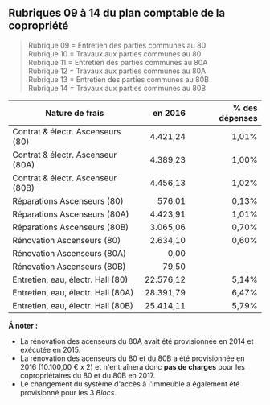 ## Rubriques 09 à 14 du plan comptable de la copropriété 

> Rubrique 09 = Entretien des parties communes au 80  
> Rubrique 10 = Travaux aux parties communes au 80  
> Rubrique 11 = Entretien des parties communes au 80A  
> Rubrique 12 = Travaux aux parties communes au 80A  
> Rubrique 13 = Entretien des parties communes au 80B  
> Rubrique 14 = Travaux aux parties communes au 80B  

| Nature de frais | en 2016 | % des dépenses |
| --- | ---: | ---:  |
| Contrat & électr. Ascenseurs (80) | 4.421,24 | 1,01% |
| Contrat & électr. Ascenseur (80A) | 4.389,23 | 1,00% |
| Contrat & électr. Ascenseur (80B) | 4.456,13 | 1,02% |
| Réparations Ascenseurs (80) | 576,01 | 0,13% |
| Réparations Ascenseurs (80A) | 4.423,91 | 1,01% |
| Réparations Ascenseurs (80B) | 3.065,06 | 0,70% |
| Rénovation Ascenseurs (80) | 2.634,10 | 0,60% |
| Rénovation Ascenseurs (80A) | 0,00 | &nbsp; |
| Rénovation Ascenseurs (80B) | 79,50 | &nbsp; |
| Entretien, eau, électr. Hall (80) | 22.576,12 | 5,14% |
| Entretien, eau, électr. Hall (80A) | 28.391,79 | 6,47% |
| Entretien, eau, électr. Hall (80B) | 25.414,11 | 5,79% |


**&Aacute; noter :**  

* La rénovation des acenseurs du 80A avait été provisionnée en 2014 et exécutée en 2015.  
* La rénovation des acenseurs du 80 et du 80B a été provisionnée en 2016 (10.100,00 &euro; x 2) et n'entraînera donc **pas de charges** pour les copropriétaires du 80 et du 80B en 2017.  
* Le changement du système d'accès à l'immeuble a également été provisionné pour les 3 *Blocs*.  


